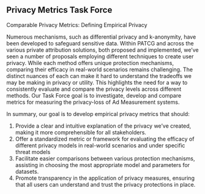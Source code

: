 ## Privacy Metrics Task Force

Comparable Privacy Metrics: Defining Empirical Privacy

Numerous mechanisms, such as differential privacy and k-anonymity, have been developed to safeguard sensitive data. Within PATCG and across the various private attribution solutions, both proposed and implemented, we’ve seen a number of proposals employing different techniques to create user privacy.  While each method offers unique protection mechanisms, comparing their efficacy in real-world scenarios remains challenging. The distinct nuances of each can make it hard to understand the tradeoffs we may be making in privacy or utility. This highlights the need for a way to consistently evaluate and compare the privacy levels across different methods. Our Task Force goal is to investigate, develop and compare metrics for measuring the privacy-loss of Ad Measurement systems.

In summary, our goal is to develop empirical privacy metrics that should:
1. Provide a clear and intuitive explanation of the privacy we’ve created, making it more comprehensible for all stakeholders.
2. Offer a standardized metric or framework for evaluating the efficacy of different privacy models in real-world scenarios and under specific threat models
3. Facilitate easier comparisons between various protection mechanisms, assisting in choosing the most appropriate model and parameters for datasets.
4. Promote transparency in the application of privacy measures, ensuring that all users can understand and trust the privacy protections in place.

